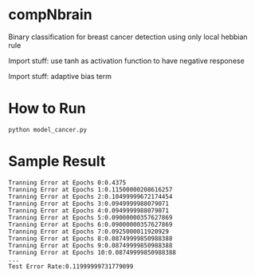 # compNbrain
Binary classification for breast cancer detection using only local hebbian rule

Import stuff: use tanh as activation function to have negative responese

Import stuff: adaptive bias term

# How to Run
```
python model_cancer.py
```

# Sample Result
```
Tranning Error at Epochs 0:0.4375
Tranning Error at Epochs 1:0.11500000208616257
Tranning Error at Epochs 2:0.10499999672174454
Tranning Error at Epochs 3:0.0949999988079071
Tranning Error at Epochs 4:0.0949999988079071
Tranning Error at Epochs 5:0.09000000357627869
Tranning Error at Epochs 6:0.09000000357627869
Tranning Error at Epochs 7:0.0925000011920929
Tranning Error at Epochs 8:0.08749999850988388
Tranning Error at Epochs 9:0.08749999850988388
Tranning Error at Epochs 10:0.08749999850988388
...
Test Error Rate:0.11999999731779099
```
